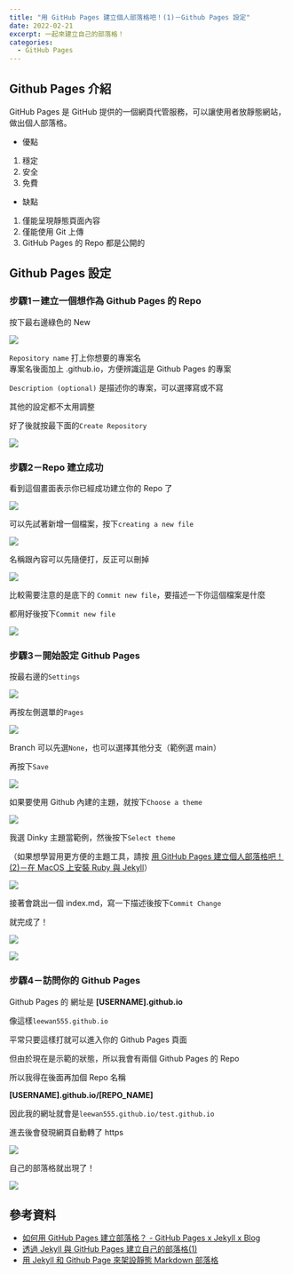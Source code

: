 ```yaml
---
title: "用 GitHub Pages 建立個人部落格吧！(1)－Github Pages 設定"
date: 2022-02-21
excerpt: 一起來建立自己的部落格！
categories:
  - GitHub Pages
---
```

## Github Pages 介紹
GitHub Pages 是 GitHub 提供的一個網頁代管服務，可以讓使用者放靜態網站，做出個人部落格。  

- 優點  
1. 穩定  
2. 安全  
3. 免費  

- 缺點  
1. 僅能呈現靜態頁面內容  
2. 僅能使用 Git 上傳  
3. GitHub Pages 的 Repo 都是公開的  

## Github Pages 設定
### 步驟1－建立一個想作為 Github Pages 的 Repo
按下最右邊綠色的 New  

![](/assets/images/2022-02-21-How-to-use-Github-Pages-2/1.png)  

`Repository name` 打上你想要的專案名  
專案名後面加上 .github.io，方便辨識這是 Github Pages 的專案  

  
`Description (optional)` 是描述你的專案，可以選擇寫或不寫  

其他的設定都不太用調整

好了後就按最下面的`Create Repository`  

![](/assets/images/2022-02-21-How-to-use-Github-Pages-2/2.png)  

### 步驟2－Repo 建立成功
看到這個畫面表示你已經成功建立你的 Repo 了  

![](/assets/images/2022-02-21-How-to-use-Github-Pages-2/3.png)  

可以先試著新增一個檔案，按下`creating a new file`  

![](/assets/images/2022-02-21-How-to-use-Github-Pages-2/4.png)  

名稱跟內容可以先隨便打，反正可以刪掉  

![](/assets/images/2022-02-21-How-to-use-Github-Pages-2/5.png)  

比較需要注意的是底下的 `Commit new file`，要描述一下你這個檔案是什麼

都用好後按下`Commit new file`  

![](/assets/images/2022-02-21-How-to-use-Github-Pages-2/6.png)  


### 步驟3－開始設定 Github Pages
按最右邊的`Settings`  

![](/assets/images/2022-02-21-How-to-use-Github-Pages-2/7.png)  

再按左側選單的`Pages`  

![](/assets/images/2022-02-21-How-to-use-Github-Pages-2/8.png)  

Branch 可以先選`None`，也可以選擇其他分支（範例選 main）  

再按下`Save`  

![](/assets/images/2022-02-21-How-to-use-Github-Pages-2/9.png)  

如果要使用 Github 內建的主題，就按下`Choose a theme`  

![](/assets/images/2022-02-21-How-to-use-Github-Pages-2/10.png)  

我選 Dinky 主題當範例，然後按下`Select theme`  

（如果想學習用更方便的主題工具，請按 [用 GitHub Pages 建立個人部落格吧！(2)－在 MacOS 上安裝 Ruby 與 Jekyll](https://notes.lookfred.com/jekyll/ruby/github%20pages/macos-install-ruby-and-jekyll-to-create-Github-Pages-3/ "用 GitHub Pages 建立個人部落格吧！(2)－在 MacOS 上安裝 Ruby 與 Jekyll")）  

![](/assets/images/2022-02-21-How-to-use-Github-Pages-2/11.png)  

接著會跳出一個 index.md，寫一下描述後按下`Commit Change`  

就完成了！  

![](/assets/images/2022-02-21-How-to-use-Github-Pages-2/12.png) 

![](/assets/images/2022-02-21-How-to-use-Github-Pages-2/13.png)  

### 步驟4－訪問你的 Github Pages
Github Pages 的 網址是 **[USERNAME].github.io**  

像這樣`leewan555.github.io`  

平常只要這樣打就可以進入你的 Github Pages 頁面  

但由於現在是示範的狀態，所以我會有兩個 Github Pages 的 Repo

所以我得在後面再加個 Repo 名稱  

**[USERNAME].github.io/[REPO_NAME]**  

因此我的網址就會是`leewan555.github.io/test.github.io`  

進去後會發現網頁自動轉了 https   

![](/assets/images/2022-02-21-How-to-use-Github-Pages-2/14.png)  

自己的部落格就出現了！  

![](/assets/images/2022-02-21-How-to-use-Github-Pages-2/15.png)  


## 參考資料
- [如何用 GitHub Pages 建立部落格？ - GitHub Pages x Jekyll x Blog](https://ktinglee.github.io/install-github-pages-blog-1/) 
- [透過 Jekyll 與 GitHub Pages 建立自己的部落格(1)](https://ktinglee.github.io/install-my-blog(1)/) 
- [用 Jekyll 和 Github Page 來架設靜態 Markdown 部落格](https://medium.com/@starshunter/%E7%94%A8-jekyll-%E5%92%8C-github-page-%E4%BE%86%E6%9E%B6%E8%A8%AD%E9%9D%9C%E6%85%8B-markdown-%E9%83%A8%E8%90%BD%E6%A0%BC-fcaa288d4dd7) 